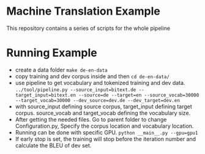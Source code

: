 # Machine Translation Example

This repository contains a series of scripts for the whole pipeline

# Running Example

* create a data folder
`make de-en-data`
* copy training and dev corpus inside and then `cd de-en-data/`
* use pipeline to get vocabulary and tokenized training and dev data.
`../tool/pipeline.py --source_input=bitext.de --target_input=bitext.en --source=de --target=en --source_vocab=30000 --target_vocab=30000 --dev_source=dev.de --dev_target=dev.en`
* with source_input defining source corpus, target_input defining target corpus. source_vocab and target_vocab defining the vocabulary size.
* After getting the needed files. Go to parent folder to change Configuration.py, Specify the corpus location and vocabulary location.
* Running can be done with specific GPU. `python __main__.py --gpu=gpu1`
* If early stop is set, the training will stop before the iteration number and calculate the BLEU of dev set.
